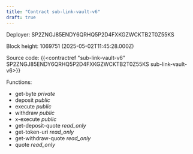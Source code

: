 ```yaml
---
title: "Contract sub-link-vault-v6"
draft: true
---
```

Deployer: SP2ZNGJ85ENDY6QRHQ5P2D4FXKGZWCKTB2T0Z55KS


 



Block height: 1069751 (2025-05-02T11:45:28.000Z)

Source code: {{<contractref "sub-link-vault-v6" SP2ZNGJ85ENDY6QRHQ5P2D4FXKGZWCKTB2T0Z55KS sub-link-vault-v6>}}

Functions:

* get-byte _private_
* deposit _public_
* execute _public_
* withdraw _public_
* x-execute _public_
* get-deposit-quote _read_only_
* get-token-uri _read_only_
* get-withdraw-quote _read_only_
* quote _read_only_
